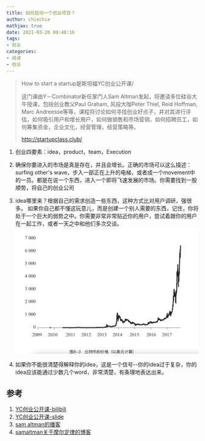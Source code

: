 ```yaml
---
title: 如何启动一个创业项目？
author: chiechie
mathjax: true
date: 2021-03-20 09:48:16
tags:
- 创业
categories:
- 阅读
- 创业
---
```



> How to start a startup是斯坦福YC创业公开课/
> 
> 这门课由Y－Combinator新任掌门人Sam Altman发起，将邀请多位硅谷大牛授课，包括创业教父Paul Graham, 风投大咖Peter Thiel, Reid Hoffman, Marc Andreesse等等，课程将讨论如何寻找创业好点子，并对其进行评估，如何吸引用户和增长用户，如何做销售和市场营销，如何招聘员工，如何筹集资金，企业文化，经营管理，经营策略等。
>
> http://startupclass.club/

1. 创业四要素：idea，product，team，Execution
2. 确保你要进入的市场是真是存在，并且会增长。正确的市场可以这么描述：surfing other's wave，步入一部正在上升的电梯，或者成一个movement中的一员。都是在说一个东西，进入一个即将飞速发展的市场。你需要找到一股顺势，将自己的创业公司
3. idea哪里来？根据自己的需求创造一些东西，这种方式比对用户调研，强很多。
   如果你自己都不懂这玩意儿，而是创建一个别人需要的东西，记住，你将处于一个巨大的弱势之中。你需要非常非常贴近你的用户，尝试着跟你的用户在一起工作，或者一天之中和他们多次交谈。
    ![用户喜欢分布](img.png)
   
4. 如果你不能很清楚得解释你的idea，这是一个信号--你的idea过于复杂，你的idea应该能通过少数几个word，非常清楚，有条理地表达出来。


## 参考
1. [YC创业公开课-bilibili](https://www.bilibili.com/video/BV13K4y1b7yE?t=703)
2. [YC创业公开课-slide](https://www.dropbox.com/s/uio0cep4a2454ar/Lecture_1_Sam.pdf?dl=0)
3. [sam altman的播客](https://blog.samaltman.com/)
4. [samaltman关于摩尔定律的博客](https://moores.samaltman.com/)